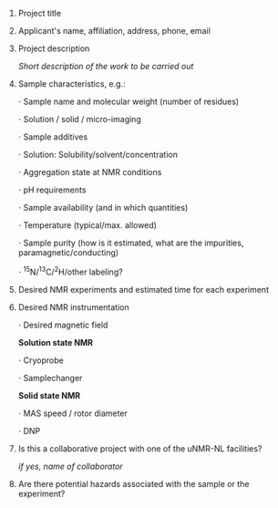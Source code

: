 1. Project title
 
2. Applicant's name, affiliation, address, phone, email
 
3. Project description

	*Short description of the work to be carried out*
 
4. Sample characteristics, e.g.:

	⋅ Sample name and molecular weight (number of residues)

	⋅ Solution / solid / micro-imaging

	⋅ Sample additives

	⋅ Solution: Solubility/solvent/concentration

	⋅ Aggregation state at NMR conditions

	⋅ pH requirements

	⋅ Sample availability (and in which quantities)

	⋅ Temperature (typical/max. allowed)

	⋅ Sample purity (how is it estimated, what are the impurities, paramagnetic/conducting)

	⋅ <sup>15</sup>N/<sup>13</sup>C/<sup>2</sup>H/other labeling?
 
5. Desired NMR experiments and estimated time for each experiment
 
6. Desired NMR instrumentation

	⋅ Desired magnetic field

	 **Solution state NMR**

	⋅ Cryoprobe

	⋅ Samplechanger

 	**Solid state NMR**

	 ⋅ MAS speed / rotor diameter

	 ⋅ DNP

7. Is this a collaborative project with one of the uNMR-NL facilities?

	*if yes, name of collaborator*
	
8. Are there potential hazards associated with the sample or the experiment? 
 

